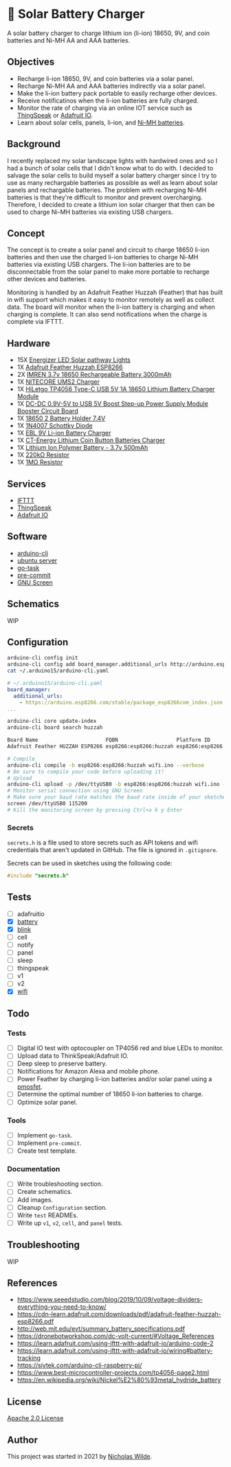 # :battery: Solar Battery Charger

A solar battery charger to charge lithium ion (li-ion) 18650, 9V, and coin batteries and Ni-MH AA and AAA batteries.

## Objectives
- Recharge li-ion 18650, 9V, and coin batteries via a solar panel.
- Recharge Ni-MH AA and AAA batteries indirectly via a solar panel.
- Make the li-ion battery pack portable to easily recharge other devices. 
- Receive notificatinos when the li-ion batteries are fully charged.
- Monitor the rate of charging via an online IOT service such as [ThingSpeak](https://thingspeak.com/) or [Adafruit IO](https://io.adafruit.com/). 
- Learn about solar cells, panels, li-ion, and [Ni-MH batteries](https://en.wikipedia.org/wiki/Nickel%E2%80%93metal_hydride_battery).

## Background

I recently replaced my solar landscape lights with hardwired ones and so I had a bunch of solar cells that I didn't
know what to do with. I decided to salvage the solar cells to build myself a solar battery charger since I try to
use as many rechargable batteries as possible as well as learn about solar panels and rechargable batteries. The
problem with recharging Ni-MH batteries is that they're difficult to monitor and prevent overcharging. Therefore,
I decided to create a lithium ion solar charger that then can be used to charge Ni-MH batteries via existing USB
chargers.

## Concept

The concept is to create a solar panel and circuit to charge 18650 li-ion batteries and then use the charged li-ion
batteries to charge Ni-MH batteries via existing USB chargers. The li-ion batteries are to be disconnectable from
the solar panel to make more portable to recharge other devices and batteries.

Monitoring is handled by an Adafruit Feather Huzzah (Feather) that has built in wifi support which makes it easy to
monitor remotely as well as collect data. The board will monitor when the li-ion battery is charging and when
charging is complete. It can also send notifications when the charge is complete via IFTTT.

## Hardware
- 15X [Energizer LED Solar pathway Lights](https://outdoorsolaroutlet.com/products/new-led-energizer-10pack-solar-pathway-lights-outdoor-stainless-steel-bronze)
- 1X [Adafruit Feather Huzzah ESP8266](https://learn.adafruit.com/adafruit-feather-huzzah-esp8266/)
- 2X [IMREN 3.7v 18650 Rechargeable Battery 3000mAh](https://www.amazon.com/gp/product/B09L5M1WN6/)
- 1X [NITECORE UMS2 Charger](https://www.amazon.com/gp/product/B07JN49XYM/)
- 1X [HiLetgo TP4056 Type-C USB 5V 1A 18650 Lithium Battery Charger Module](https://www.amazon.com/gp/product/B07PKND8KG/)
- 1X [DC-DC 0.9V-5V to USB 5V Boost Step-up Power Supply Module Booster Circuit Board](https://www.amazon.com/gp/product/B07QKYHFJB/)
- 1X [18650 2 Battery Holder 7.4V](https://www.amazon.com/gp/product/B08B86KHB2/)
- 1X [1N4007 Schottky Diode](https://www.amazon.com/gp/product/B07Q5FZR7X/)
- 1X [EBL 9V Li-ion Battery Charger](https://www.amazon.com/gp/product/B00HV4KFSA/)
- 1X [CT-Energy Lithium Coin Button Batteries Charger](https://www.amazon.com/gp/product/B088ZB9YZT/)
- 1X [Lithium Ion Polymer Battery - 3.7v 500mAh](https://www.adafruit.com/product/1578)
- 1X [220kΩ Resistor](https://www.amazon.com/gp/product/B072BL2VX1/)
- 1X [1MΩ Resistor](https://www.amazon.com/gp/product/B072BL2VX1/)

## Services
- [IFTTT](https://ifttt.com/)
- [ThingSpeak](https://thingspeak.com/)
- [Adafruit IO](https://io.adafruit.com/)

## Software
- [arduino-cli](https://arduino.github.io/arduino-cli/latest/installation)
- [ubuntu server](https://ubuntu.com/download/server)
- [go-task](https://github.com/go-task/task)
- [pre-commit](https://pre-commit.com/)
- [GNU Screen](https://www.gnu.org/software/screen/)

## Schematics

WIP

## Configuration
```bash
arduino-cli config init
arduino-cli config add board_manager.additional_urls http://arduino.esp8266.com/stable/package_esp8266com_index.json
cat ~/.arduino15/arduino-cli.yaml
```

```yaml
# ~/.arduino15/arduino-cli.yaml
board_manager:
  additional_urls:
    - https://arduino.esp8266.com/stable/package_esp8266com_index.json
...
```

```bash
arduino-cli core update-index
arduino-cli board search huzzah
```

```bash
Board Name                      FQBN                   Platform ID
Adafruit Feather HUZZAH ESP8266 esp8266:esp8266:huzzah esp8266:esp8266
```

```bash
# Compile
arduino-cli compile -b esp8266:esp8266:huzzah wifi.ino --verbose
# Be sure to compile your code before uploading it!
# Upload
arduino-cli upload -p /dev/ttyUSB0 -b esp8266:esp8266:huzzah wifi.ino --verbose
# Monitor serial connection using GNU Screen
# Make sure your baud rate matches the baud rate inside of your sketches!
screen /dev/ttyUSB0 115200
# Kill the monitoring screen by pressing Ctrl+a k y Enter
```

### Secrets

`secrets.h` is a file used to store secrets such as API tokens and wifi
credentials that aren't updated in GitHub. The file is ignored in `.gitignore`.

Secrets can be used in sketches using the following code:

```C++
#include "secrets.h"
```

## Tests
- [ ] adafruitio
- [X] [battery](./test/battery)
- [X] [blink](./test/blink)
- [ ] cell
- [ ] notify
- [ ] panel
- [ ] sleep
- [ ] thingspeak
- [ ] v1
- [ ] v2
- [X] [wifi](./test/wifi)

## Todo

### Tests
- [ ] Digital IO test with optocoupler on TP4056 red and blue LEDs to monitor.
- [ ] Upload data to ThinkSpeak/Adafruit IO.
- [ ] Deep sleep to preserve battery.
- [ ] Notifications for Amazon Alexa and mobile phone.
- [ ] Power Feather by charging li-ion batteries and/or solar panel using a [pmosfet](https://www.best-microcontroller-projects.com/tp4056-page2.html).
- [ ] Determine the optimal number of 18650 li-ion batteries to charge.
- [ ] Optimize solar panel.

### Tools
- [ ] Implement `go-task`.
- [ ] Implement `pre-commit`.
- [ ] Create test template.

### Documentation
- [ ] Write troubleshooting section.
- [ ] Create schematics.
- [ ] Add images.
- [ ] Cleanup `Configuration` section.
- [ ] Write `test` READMEs.
- [ ] Write up `v1`, `v2`, `cell`, and `panel` tests.

## Troubleshooting

WIP

## References
- https://www.seeedstudio.com/blog/2019/10/09/voltage-dividers-everything-you-need-to-know/
- https://cdn-learn.adafruit.com/downloads/pdf/adafruit-feather-huzzah-esp8266.pdf
- http://web.mit.edu/evt/summary_battery_specifications.pdf
- https://dronebotworkshop.com/dc-volt-current/#Voltage_References
- https://learn.adafruit.com/using-ifttt-with-adafruit-io/arduino-code-2
- https://learn.adafruit.com/using-ifttt-with-adafruit-io/wiring#battery-tracking
- https://siytek.com/arduino-cli-raspberry-pi/
- https://www.best-microcontroller-projects.com/tp4056-page2.html
- https://en.wikipedia.org/wiki/Nickel%E2%80%93metal_hydride_battery

## License

[Apache 2.0 License](./LICENSE)

## Author
This project was started in 2021 by [Nicholas Wilde](https://github.com/nicholaswilde/).
